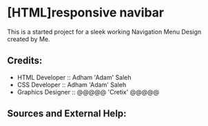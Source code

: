 # [HTML]responsive navibar
 This is a started project for a sleek working Navigation Menu Design created by Me.

## Credits:
 - HTML Developer :: Adham 'Adam' Saleh
 - CSS Developer :: Adham 'Adam' Saleh
 - Graphics Designer :: @@@@@ 'Cretix' @@@@@
 
## Sources and External Help:

